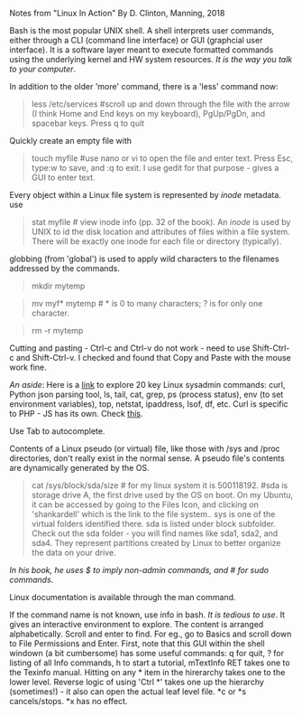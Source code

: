 Notes from "Linux In Action" By D. Clinton, Manning, 2018

Bash is the most popular UNIX shell. A shell interprets user commands, either through a CLI (command line interface) or GUI (graphcial user interface). It is a software layer meant to execute formatted commands using the underlying kernel and HW system resources. *It is the way you talk to your computer*. 

In addition to the older 'more' command, there is a 'less' command now:

>less /etc/services #scroll up and down through the file with the arrow (I think Home and End keys on my keyboard), PgUp/PgDn, and spacebar keys. Press q to quit

Quickly create an empty file with 
>touch myfile #use nano or vi to open the file and enter text. Press Esc, type:w to save, and :q to exit. 
I use gedit for that purpose - gives a GUI to enter text. 

Every object within a Linux file system is represented by *inode* metadata. use
>stat myfile # view inode info (pp. 32 of the book). An *inode* is used by UNIX to id the disk location and attributes of files within a file system. There will be exactly one inode for each file or directory (typically). 

globbing (from 'global') is used to apply wild characters to the filenames addressed by the commands. 
>mkdir mytemp

>mv myf* mytemp # * is 0 to many characters; ? is for only one character.

>rm -r mytemp

Cutting and pasting - Ctrl-c and Ctrl-v do not work - need to use Shift-Ctrl-c and Shift-Ctrl-v. I checked and found that Copy and Paste with the mouse work fine.

*An aside*:
Here is a [link](https://opensource.com/article/17/7/20-sysadmin-commands) to explore 20 key Linux sysadmin commands: curl, Python json parsing tool, ls, tail, cat, grep, ps (process status), env (to set environment variables), top, netstat, ipaddress, Isof, df, etc. Curl is specific to PHP - JS has its own. Check [this](https://stackoverflow.com/questions/25515936/perform-curl-request-in-javascript). 

Use Tab to autocomplete. 

Contents of a Linux pseudo (or virtual) file, like those with /sys and /proc directories, don't really exist in the normal sense.  A pseudo file's contents are dynamically generated by the OS. 

>cat /sys/block/sda/size # for my linux system it is 500118192. #sda  is storage drive A, the first drive used by the OS on boot. On my Ubuntu, it can be accessed by going to the Files Icon, and clicking on 'shankardell' which is the link to the file system.. sys is one of the virtual folders identified there. sda is listed under block subfolder. Check out the sda folder - you will find names like sda1, sda2, and sda4. They represent partitions created by Linux to better organize the data on your drive.

*In his book, he uses $ to imply non-admin commands, and # for sudo commands*.

Linux documentation is available through the man command. 

If the command name is not known, use info in bash. *It is tedious to use*. It gives an interactive environment to explore. The content is arranged alphabetically. Scroll and enter to find. For eg., go to Basics and scroll down to File Permissions and Enter. First, note that this GUI within the shell windown (a bit cumbersome) has some useful commands: q for quit, ? for listing of all Info commands, h to start a tutorial, mTextInfo RET takes one to the Texinfo manual. Hitting on any * item in the hirerarchy takes one to the lower level. Reverse logic of using 'Ctrl *' takes one up the hierarchy (sometimes!) - it also can open the actual leaf level file. *c or *s cancels/stops. *x has no effect. 





